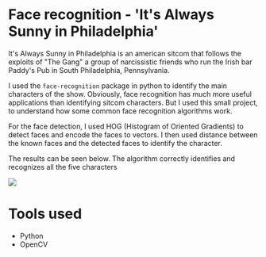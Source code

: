 # Face recognition - 'It's Always Sunny in Philadelphia'

It's Always Sunny in Philadelphia is an american sitcom that follows the exploits of "The Gang" a group of narcissistic friends who run the Irish bar Paddy's Pub in South Philadelphia, Pennsylvania.

I used the <code>face-recognition</code> package in python to identify the main characters of the show. Obviously, face recognition has much more useful applications than identifying sitcom characters. But I used this small project, to understand how some common face recognition algorithms work.

For the face detection, I used HOG (Histogram of Oriented Gradients) to detect faces and encode the faces to vectors. I then used distance between the known faces and the detected faces to identify the character.

The results can be seen below. The algorithm correctly identifies and recognizes all the five characters 

<img src='videos/output_1.gif' >

# Tools used
+ Python 
+ OpenCV